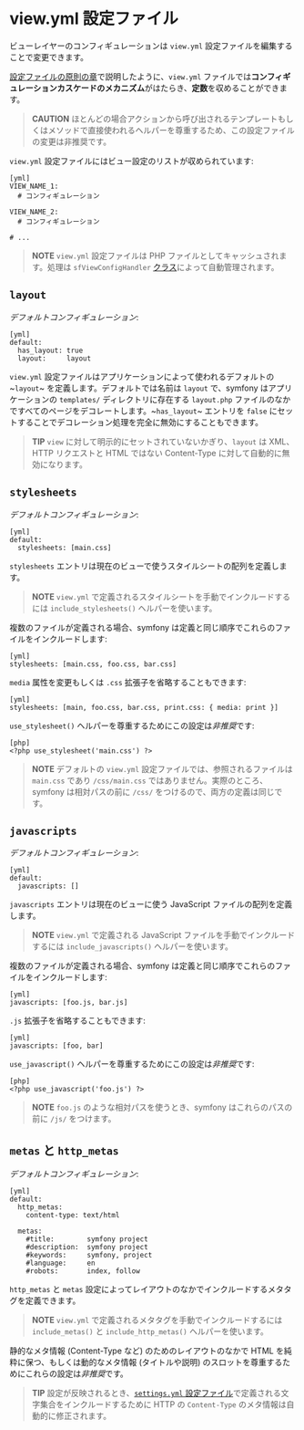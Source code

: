view.yml 設定ファイル
====================

ビューレイヤーのコンフィギュレーションは `view.yml` 設定ファイルを編集することで変更できます。

[設定ファイルの原則の章](#chapter_03)で説明したように、`view.yml` ファイルでは**コンフィギュレーションカスケードのメカニズム**がはたらき、**定数**を収めることができます。

>**CAUTION**
>ほとんどの場合アクションから呼び出されるテンプレートもしくはメソッドで直接使われるヘルパーを尊重するため、この設定ファイルの変更は非推奨です。

`view.yml` 設定ファイルにはビュー設定のリストが収められています:

    [yml]
    VIEW_NAME_1:
      # コンフィギュレーション

    VIEW_NAME_2:
      # コンフィギュレーション

    # ...

>**NOTE**
>`view.yml` 設定ファイルは PHP ファイルとしてキャッシュされます。処理は `sfViewConfigHandler` [クラス](#chapter_14_config_handlers_yml)によって自動管理されます。

`layout`
--------

*デフォルトコンフィギュレーション*:

    [yml]
    default:
      has_layout: true
      layout:     layout

`view.yml` 設定ファイルはアプリケーションによって使われるデフォルトの ~`layout`~ を定義します。デフォルトでは名前は `layout` で、symfony はアプリケーションの `templates/` ディレクトリに存在する `layout.php` ファイルのなかですべてのページをデコレートします。~`has_layout`~ エントリを `false` にセットすることでデコレーション処理を完全に無効にすることもできます。

>**TIP**
>`view` に対して明示的にセットされていないかぎり、`layout` は XML、HTTP リクエストと HTML ではない Content-Type に対して自動的に無効になります。

`stylesheets`
-------------

*デフォルトコンフィギュレーション*:

    [yml]
    default:
      stylesheets: [main.css]

`stylesheets` エントリは現在のビューで使うスタイルシートの配列を定義します。

>**NOTE**
>`view.yml` で定義されるスタイルシートを手動でインクルードするには `include_stylesheets()` ヘルパーを使います。

複数のファイルが定義される場合、symfony は定義と同じ順序でこれらのファイルをインクルードします:

    [yml]
    stylesheets: [main.css, foo.css, bar.css]

`media` 属性を変更もしくは `.css` 拡張子を省略することもできます:

    [yml]
    stylesheets: [main, foo.css, bar.css, print.css: { media: print }]

`use_stylesheet()` ヘルパーを尊重するためにこの設定は*非推奨*です:

    [php]
    <?php use_stylesheet('main.css') ?>

>**NOTE**
>デフォルトの `view.yml` 設定ファイルでは、参照されるファイルは `main.css` であり `/css/main.css` ではありません。実際のところ、symfony は相対パスの前に `/css/` をつけるので、両方の定義は同じです。

`javascripts`
-------------

*デフォルトコンフィギュレーション*:

    [yml]
    default:
      javascripts: []

`javascripts` エントリは現在のビューに使う JavaScript ファイルの配列を定義します。

>**NOTE**
>`view.yml` で定義される JavaScript ファイルを手動でインクルードするには `include_javascripts()` ヘルパーを使います。

複数のファイルが定義される場合、symfony は定義と同じ順序でこれらのファイルをインクルードします:

    [yml]
    javascripts: [foo.js, bar.js]

`.js` 拡張子を省略することもできます:

    [yml]
    javascripts: [foo, bar]

`use_javascript()` ヘルパーを尊重するためにこの設定は*非推奨*です:

    [php]
    <?php use_javascript('foo.js') ?>

>**NOTE**
>`foo.js` のような相対パスを使うとき、symfony はこれらのパスの前に `/js/` をつけます。

`metas` と `http_metas`
-----------------------

*デフォルトコンフィギュレーション*:

    [yml]
    default:
      http_metas:
        content-type: text/html

      metas:
        #title:        symfony project
        #description:  symfony project
        #keywords:     symfony, project
        #language:     en
        #robots:       index, follow

`http_metas` と `metas` 設定によってレイアウトのなかでインクルードするメタタグを定義できます。

>**NOTE**
>`view.yml` で定義されるメタタグを手動でインクルードするには `include_metas()` と `include_http_metas()` ヘルパーを使います。

静的なメタ情報 (Content-Type など) のためのレイアウトのなかで HTML を純粋に保つ、もしくは動的なメタ情報 (タイトルや説明) のスロットを尊重するためにこれらの設定は*非推奨*です。

>**TIP**
>設定が反映されるとき、[`settings.yml` 設定ファイル](#chapter_04_sub_charset)で定義される文字集合をインクルードするために HTTP の `Content-Type` のメタ情報は自動的に修正されます。
